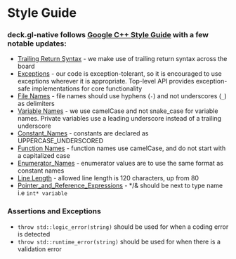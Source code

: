# Style Guide

### **deck.gl-native** follows [Google C++ Style Guide]([https://google.github.io/styleguide/cppguide.html](https://google.github.io/styleguide/cppguide.html)) with a few notable updates:

- [Trailing Return Syntax](https://google.github.io/styleguide/cppguide.html#trailing_return) - we make use of trailing return syntax across the board
- [Exceptions](https://google.github.io/styleguide/cppguide.html#Exceptions) - our code is exception-tolerant, so it is encouraged to use exceptions wherever it is appropriate. Top-level API provides exception-safe implementations for core functionality
- [File Names](https://google.github.io/styleguide/cppguide.html#File_Names) - file names should use hyphens (`-`) and not underscores (`_`) as delimiters
- [Variable Names](https://google.github.io/styleguide/cppguide.html#Variable_Names) - we use camelCase and not snake_case for variable names. Private variables use a leading underscore instead of a trailing underscore
- [Constant_Names](https://google.github.io/styleguide/cppguide.html#Constant_Names) - constants are declared as UPPERCASE_UNDERSCORED
- [Function Names](https://google.github.io/styleguide/cppguide.html#Function_Names) - function names use camelCase, and do not start with a capitalized case
- [Enumerator_Names](https://google.github.io/styleguide/cppguide.html#Enumerator_Names) - enumerator values are to use the same format as constant names
- [Line Length](https://google.github.io/styleguide/cppguide.html#Line_Length) - allowed line length is 120 characters, up from 80
- [Pointer_and_Reference_Expressions](https://google.github.io/styleguide/cppguide.html#Pointer_and_Reference_Expressions) - */& should be next to type name i.e `int* variable`


### Assertions and Exceptions

- `throw std::logic_error(string)` should be used for when a coding error is detected
- `throw std::runtime_error(string)` should be used for when there is a validation error
